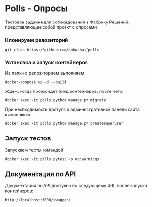 # Polls - Опросы

Тестовое задание для собеседования в Фабрику Решений, представляющее собой проект с опросами

### Клонируем репозиторий

```
git clone https://github.com/dokuchai/polls
```

### Установка и запуск контейнеров

Из папки с репозиторием выполняем

```
docker-compose up -d --build
```

Ждем, когда произойдет билд контейнеров, после чего:

```
docker exec -it polls python manage.py migrate
```

При необходимости доступа к административной панели сайта выполняем:

```
docker exec -it polls python manage.py createsuperuser
```

## Запуск тестов

Запускаем тесты командой

```
docker exec -it polls pytest -p no:warnings
```

## Документация по API

Документация по API доступна по следующему URL после запуска контейнеров:

```
http://localhost:8000/swagger/
```

